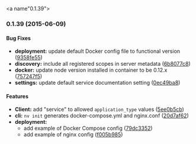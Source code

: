 <a name"0.1.39"></a>
### 0.1.39 (2015-06-09)


#### Bug Fixes

* **deployment:** update default Docker config file to functional version ([9358fe55](https://github.com/anvil-research/connect/commit/9358fe55))
* **discovery:** include all registered scopes in server metadata ([6b8077c8](https://github.com/anvil-research/connect/commit/6b8077c8))
* **docker:** update node version installed in container to be 0.12.x ([757247f5](https://github.com/anvil-research/connect/commit/757247f5))
* **settings:** update default service documentation setting ([0ec49ba8](https://github.com/anvil-research/connect/commit/0ec49ba8))


#### Features

* **Client:** add "service" to allowed `application_type` values ([5ee0b5cb](https://github.com/anvil-research/connect/commit/5ee0b5cb))
* **cli:** `nv init` generates docker-compose.yml and nginx.conf ([20d7af62](https://github.com/anvil-research/connect/commit/20d7af62))
* **deployment:**
  * add example of Docker Compose config ([79dc3352](https://github.com/anvil-research/connect/commit/79dc3352))
  * add example of nginx config ([f005b985](https://github.com/anvil-research/connect/commit/f005b985))

